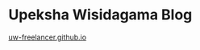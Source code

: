<h1>Upeksha Wisidagama Blog</h1>

<a href="http://uw-freelancer.github.io" >uw-freelancer.github.io</a>
